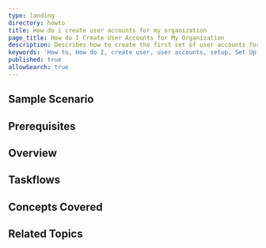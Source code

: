 ```yaml
---
type: landing
directory: howto
title: How do i create user accounts for my organization  
page_title: How do I Create User Accounts for My Organization
description: Describes how to create the first set of user accounts for the organization 
keywords: 'How to, How do I, create user, user accounts, setup, Set Up Users, Organization, Org,'
published: true
allowSearch: true
---
```


## Sample Scenario


## Prerequisites 


## Overview


## Taskflows


## Concepts Covered


## Related Topics
